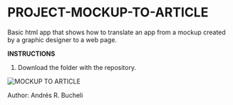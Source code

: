 # PROJECT-MOCKUP-TO-ARTICLE

Basic html app that shows how to translate an app from a mockup created by a graphic designer to a web page.

<strong>INSTRUCTIONS</strong>

1. Download the folder with the repository.

![MOCKUP TO ARTICLE](https://github.com/anferebu/PROJECT-MOCKUP-TO-ARTICLE/blob/master/MOCKUP%20TO%20ARTICLE.jpg)

Author: Andrés R. Bucheli
